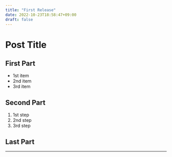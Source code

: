 ```yaml
---
title: "First Release"
date: 2022-10-23T18:58:47+09:00
draft: false
---
```


# Post Title
## First Part
- 1st item
- 2nd item
- 3rd item

## Second Part
1. 1st step
2. 2nd step
3. 3rd step

## Last Part
---